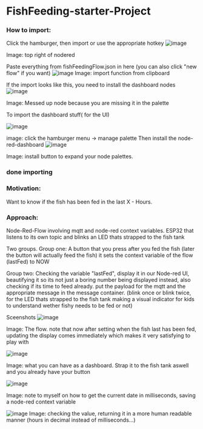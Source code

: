 # FishFeeding-starter-Project
### How to import:
Click the hamburger, then import or use the appropriate hotkey
![image](https://github.com/user-attachments/assets/3ac86fb6-f7cf-4a79-895f-5d299d21e469)

Image: top right of nodered

Paste everything from fishFeedingFlow.json in here (you can also click "new flow" if you want)
![image](https://github.com/user-attachments/assets/e954f18b-0034-4a71-844b-bcc05d1fb7e6)
Image: import function from clipboard


If the import looks like this, you need to install the dashboard nodes
![image](https://github.com/user-attachments/assets/6fb786d2-bbaa-4d04-b3dc-c1cb42184b3e)


Image: Messed up node because you are missing it in the palette


To import the dashboard stuff( for the UI)


![image](https://github.com/user-attachments/assets/0e51cd70-dcd4-4bd1-bcc5-0eb6010f864d)

image: click the hamburger menu -> manage palette
Then install the node-red-dashboard
![image](https://github.com/user-attachments/assets/6d112bbc-d590-41d9-a16a-e4fd56535363)

Image: install button to expand your node palettes. 
### done importing

### Motivation: 
Want to know if the fish has been fed in the last X - Hours. 
### Approach:
Node-Red-Flow involving mqtt and node-red context variables. 
ESP32 that listens to its own topic and blinks an LED thats strapped to the fish tank

Two groups. Group one: 
A button that you press after you fed the fish (later the button will actually feed the fish)
it sets the context variable of the flow (lastFed) to NOW

Group two: 
Checking the variable "lastFed", display it in our Node-red UI, beautifying it so its not just a boring number being displayed instead, also checking if its time to feed already. put the payload for the mqtt and the appropriate message in the message container. (blink once or blink twice, for the LED thats strapped to the fish tank making a visual indicator for kids to understand wether fishy needs to be fed or not)

Sceenshots
![image](https://github.com/user-attachments/assets/1c6ad450-3d9f-4504-b775-674834ea0680)

Image: The flow. note that now after setting when the fish last has been fed, updating the display comes immediately which makes it very satisfying to play with

![image](https://github.com/user-attachments/assets/8ad89da5-19bc-4479-8beb-b4063210f648)

Image: what you can have as a dashboard. Strap it to the fish tank aswell and you already have your button

![image](https://github.com/user-attachments/assets/7ad39835-cd82-4eb4-afea-18d1a46fb848)

Image: note to myself on how to get the current date in milliseconds, saving a node-red context variable

![image](https://github.com/user-attachments/assets/53560adf-ef7a-4528-99b6-efb3f0adbcf0)
Image: checking the value, returning it in a more human readable manner (hours in decimal instead of milliseconds...)
